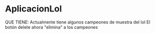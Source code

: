 # AplicacionLol

QUE TIENE:
Actualmente tiene algunos campeones de muestra del lol
El botón delete ahora "elimina" a los campeones
